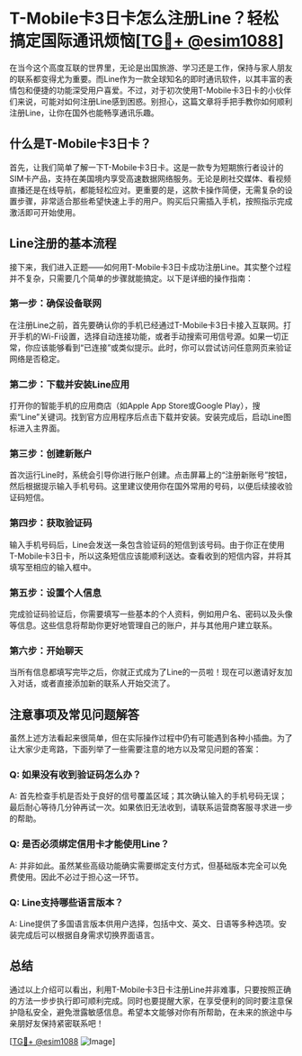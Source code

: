 # T-Mobile卡3日卡怎么注册Line？轻松搞定国际通讯烦恼[[TG💪+ @esim1088](https://t.me/s/esim1088)]

在当今这个高度互联的世界里，无论是出国旅游、学习还是工作，保持与家人朋友的联系都变得尤为重要。而Line作为一款全球知名的即时通讯软件，以其丰富的表情包和便捷的功能深受用户喜爱。不过，对于初次使用T-Mobile卡3日卡的小伙伴们来说，可能对如何注册Line感到困惑。别担心，这篇文章将手把手教你如何顺利注册Line，让你在国外也能畅享通讯乐趣。

## 什么是T-Mobile卡3日卡？

首先，让我们简单了解一下T-Mobile卡3日卡。这是一款专为短期旅行者设计的SIM卡产品，支持在美国境内享受高速数据网络服务。无论是刷社交媒体、看视频直播还是在线导航，都能轻松应对。更重要的是，这款卡操作简便，无需复杂的设置步骤，非常适合那些希望快速上手的用户。购买后只需插入手机，按照指示完成激活即可开始使用。

## Line注册的基本流程

接下来，我们进入正题——如何用T-Mobile卡3日卡成功注册Line。其实整个过程并不复杂，只需要几个简单的步骤就能搞定。以下是详细的操作指南：

### 第一步：确保设备联网

在注册Line之前，首先要确认你的手机已经通过T-Mobile卡3日卡接入互联网。打开手机的Wi-Fi设置，选择自动连接功能，或者手动搜索可用信号源。如果一切正常，你应该能够看到“已连接”或类似提示。此时，你可以尝试访问任意网页来验证网络是否稳定。

### 第二步：下载并安装Line应用

打开你的智能手机的应用商店（如Apple App Store或Google Play），搜索“Line”关键词。找到官方应用程序后点击下载并安装。安装完成后，启动Line图标进入主界面。

### 第三步：创建新账户

首次运行Line时，系统会引导你进行账户创建。点击屏幕上的“注册新账号”按钮，然后根据提示输入手机号码。这里建议使用你在国外常用的号码，以便后续接收验证码短信。

### 第四步：获取验证码

输入手机号码后，Line会发送一条包含验证码的短信到该号码。由于你正在使用T-Mobile卡3日卡，所以这条短信应该能顺利送达。查看收到的短信内容，并将其填写至相应的输入框中。

### 第五步：设置个人信息

完成验证码验证后，你需要填写一些基本的个人资料，例如用户名、密码以及头像等信息。这些信息将帮助你更好地管理自己的账户，并与其他用户建立联系。

### 第六步：开始聊天

当所有信息都填写完毕之后，你就正式成为了Line的一员啦！现在可以邀请好友加入对话，或者直接添加新的联系人开始交流了。

## 注意事项及常见问题解答

虽然上述方法看起来很简单，但在实际操作过程中仍有可能遇到各种小插曲。为了让大家少走弯路，下面列举了一些需要注意的地方以及常见问题的答案：

### Q: 如果没有收到验证码怎么办？
A: 首先检查手机是否处于良好的信号覆盖区域；其次确认输入的手机号码无误；最后耐心等待几分钟再试一次。如果依旧无法收到，请联系运营商客服寻求进一步的帮助。

### Q: 是否必须绑定信用卡才能使用Line？
A: 并非如此。虽然某些高级功能确实需要绑定支付方式，但基础版本完全可以免费使用。因此不必过于担心这一环节。

### Q: Line支持哪些语言版本？
A: Line提供了多国语言版本供用户选择，包括中文、英文、日语等多种选项。安装完成后可以根据自身需求切换界面语言。

## 总结

通过以上介绍可以看出，利用T-Mobile卡3日卡注册Line并非难事，只要按照正确的方法一步步执行即可顺利完成。同时也要提醒大家，在享受便利的同时要注意保护隐私安全，避免泄露敏感信息。希望本文能够对你有所帮助，在未来的旅途中与亲朋好友保持紧密联系吧！

[[TG💪+ @esim1088](https://t.me/s/esim1088) ![Image](https://i.postimg.cc/4NQfJmqS/Snipaste-2025-05-13-00-14-12.png)]